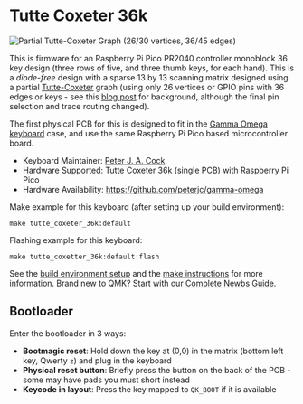 # Tutte Coxeter 36k

![Partial Tutte-Coxeter Graph (26/30 vertices, 36/45 edges)](https://blogger.googleusercontent.com/img/b/R29vZ2xl/AVvXsEhvS5QfAl7YotptMtpu0nG8XOHOsqG2vocUFF2sRgrn_QwAcUQNhDkctHt_42rQor3Bb5tbAW6FiOsYqv2craP086HMTuAqWk9U0A4yOeEsQkhyphenhyphenUxoayJWf5e-N3_Jg1TC1p9YAiVPTK02pEVCUu3hl72REIk5BAjXgZGoF7T-NWQ28iRirwFs6yzFzAe0/w200-h194/Screenshot%202025-05-28%20at%2014.59.35.png)

This is firmware for an Raspberry Pi Pico PR2040 controller monoblock 36 key design
(three rows of five, and three thumb keys, for each hand). This is a *diode-free*
design with a sparse 13 by 13 scanning matrix designed using a partial
[Tutte-Coxeter](https://en.wikipedia.org/wiki/Tutte%E2%80%93Coxeter_graph) graph
(using only 26 vertices or GPIO pins with 36 edges or keys - see this
[blog post](https://astrobeano.blogspot.com/2025/05/ergo-mech-keyboard-wiring-using-tutte-coxeter-graph.html)
for background, although the final pin selection and trace routing changed).

The first physical PCB for this is designed to fit in the [Gamma Omega keyboard](https://github.com/unspecworks/gamma-omega) case,
and use the same Raspberry Pi Pico based microcontroller board.

* Keyboard Maintainer: [Peter J. A. Cock](https://github.com/peterjc)
* Hardware Supported: Tutte Coxeter 36k (single PCB) with Raspberry Pi Pico
* Hardware Availability: https://github.com/peterjc/gamma-omega

Make example for this keyboard (after setting up your build environment):

    make tutte_coxeter_36k:default

Flashing example for this keyboard:

    make tutte_coxetter_36k:default:flash

See the [build environment setup](https://docs.qmk.fm/#/getting_started_build_tools) and the [make instructions](https://docs.qmk.fm/#/getting_started_make_guide) for more information. Brand new to QMK? Start with our [Complete Newbs Guide](https://docs.qmk.fm/#/newbs).

## Bootloader

Enter the bootloader in 3 ways:

* **Bootmagic reset**: Hold down the key at (0,0) in the matrix (bottom left key, Qwerty `z`) and plug in the keyboard
* **Physical reset button**: Briefly press the button on the back of the PCB - some may have pads you must short instead
* **Keycode in layout**: Press the key mapped to `QK_BOOT` if it is available
